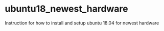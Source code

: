 # ubuntu18_newest_hardware
Instruction for how to install and setup ubuntu 18.04 for newest hardware
